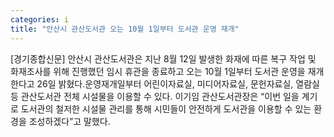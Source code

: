 ```yaml
---
categories: i
title: "안산시 관산도서관 오는 10월 1일부터 도서관 운영 재개"
---
```

[경기종합신문] 안산시 관산도서관은 지난 8월 12일 발생한 화재에 따른 복구 작업 및 화재조사를 위해 진행했던 임시 휴관을 종료하고 오는 10월 1일부터 도서관 운영을 재개한다고 26일 밝혔다.운영재개일부터 어린이자료실, 미디어자료실, 문헌자료실, 열람실 등 관산도서관 전체 시설물을 이용할 수 있다. 이기임 관산도서관장은 “이번 일을 계기로 도서관의 철저한 시설물 관리를 통해 시민들이 안전하게 도서관을 이용할 수 있는 환경을 조성하겠다”고 말했다.